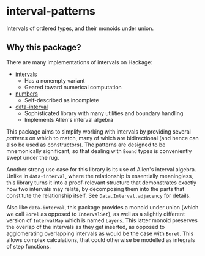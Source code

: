 # interval-patterns

Intervals of ordered types, and their monoids under union.

## Why this package?

There are many implementations of intervals on Hackage:

* [intervals](https://hackage.haskell.org/package/intervals)
  * Has a nonempty variant
  * Geared toward numerical computation
* [numbers](https://hackage.haskell.org/package/numbers-3000.2.0.2)
  * Self-described as incomplete
* [data-interval](https://hackage.haskell.org/package/data-interval-2.1.1)
  * Sophisticated library with many utilities and boundary handling
  * Implements Allen's interval algebra

This package aims to simplify working with intervals by providing
several *patterns* on which to match, many of which are bidirectional
(and hence can also be used as constructors). The patterns are designed
to be mnemonically significant, so that dealing with `Bound` types is
conveniently swept under the rug.

Another strong use case for this library is its use of Allen's interval algebra.
Unlike in `data-interval`, where the relationship is essentially meaningless,
this library turns it into a proof-relevant structure that demonstrates exactly
how two intervals may relate, by decomposing them into the parts that constitute
the relationship itself. See `Data.Interval.adjacency` for details.

Also like `data-interval`, this package provides a monoid under union (which we
call `Borel` as opposed to `IntervalSet`), as well as a slightly different
version of `IntervalMap` which is named `Layers`. This latter monoid preserves
the overlap of the intervals as they get inserted, as opposed to agglomerating
overlapping intervals as would be the case with `Borel`. This allows complex
calculations, that could otherwise be modelled as integrals of step functions.
